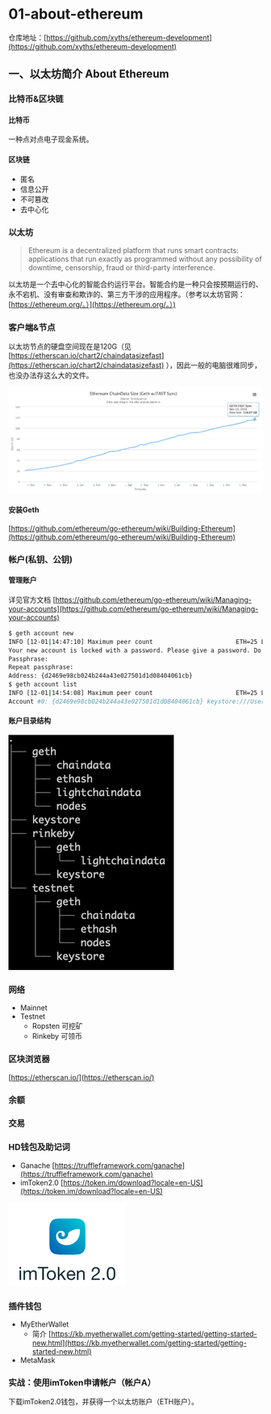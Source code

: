 # 01-about-ethereum

仓库地址：[https://github.com/xyths/ethereum-development](https://github.com/xyths/ethereum-development)

## 一、以太坊简介 About Ethereum

### 比特币&区块链

#### 比特币

一种点对点电子现金系统。

#### 区块链

* 匿名
* 信息公开
* 不可篡改
* 去中心化

### 以太坊

> Ethereum is a decentralized platform that runs smart contracts: applications that run exactly as programmed without any possibility of downtime, censorship, fraud or third-party interference.

以太坊是一个去中心化的智能合约运行平台。智能合约是一种只会按预期运行的、永不宕机、没有审查和欺诈的、第三方干涉的应用程序。（参考以太坊官网：[https://ethereum.org/。）](https://ethereum.org/。）)

### 客户端&节点

以太坊节点的硬盘空间现在是120G（见 [https://etherscan.io/chart2/chaindatasizefast](https://etherscan.io/chart2/chaindatasizefast) ），因此一般的电脑很难同步，也没办法存这么大的文件。

![&#x4EE5;&#x592A;&#x574A;&#x4E3B;&#x7F51;&#x533A;&#x5757;&#x5927;&#x5C0F;](../.gitbook/assets/ethereum_chaindata_fast_size.png)

#### 安装Geth

[https://github.com/ethereum/go-ethereum/wiki/Building-Ethereum](https://github.com/ethereum/go-ethereum/wiki/Building-Ethereum)

### 帐户\(私钥、公钥\)

#### 管理账户

详见官方文档 [https://github.com/ethereum/go-ethereum/wiki/Managing-your-accounts](https://github.com/ethereum/go-ethereum/wiki/Managing-your-accounts)

```bash
$ geth account new
INFO [12-01|14:47:10] Maximum peer count                       ETH=25 LES=0 total=25
Your new account is locked with a password. Please give a password. Do not forget this password.
Passphrase:
Repeat passphrase:
Address: {d2469e98cb024b244a43e027501d1d08404061cb}
$ geth account list
INFO [12-01|14:54:08] Maximum peer count                       ETH=25 LES=0 total=25
Account #0: {d2469e98cb024b244a43e027501d1d08404061cb} keystore:///Users/alex/Library/Ethereum/keystore/UTC--2018-12-01T06-47-40.901497659Z--d2469e98cb024b244a43e027501d1d08404061cb
```

#### 账户目录结构

![&#x4EE5;&#x592A;&#x574A;&#x94B1;&#x5305;&#x76EE;&#x5F55;&#x7ED3;&#x6784;](../.gitbook/assets/ethereum_wallet_tree.png)

### 网络

* Mainnet
* Testnet
  * Ropsten 可挖矿
  * Rinkeby 可领币

### 区块浏览器

[https://etherscan.io/](https://etherscan.io/)

### 余额

### 交易

### HD钱包及助记词

* Ganache [https://truffleframework.com/ganache](https://truffleframework.com/ganache)
* imToken2.0 [https://token.im/download?locale=en-US](https://token.im/download?locale=en-US)

![imToken2.0](../.gitbook/assets/imtoken2.0_logo.png)

### 插件钱包

* MyEtherWallet
  * 简介 [https://kb.myetherwallet.com/getting-started/getting-started-new.html](https://kb.myetherwallet.com/getting-started/getting-started-new.html)
* MetaMask

### 实战：使用imToken申请帐户（帐户A）

下载imToken2.0钱包，并获得一个以太坊账户（ETH账户）。

